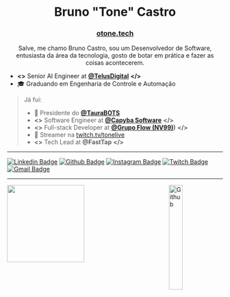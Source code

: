 <h1 align='center'>Bruno "Tone" Castro</h1>

<h3 align='center' target="_blank">
  <a href="https://otone.tech">
  otone.tech
  </a>
</h3>


<p align='center'>
Salve, me chamo Bruno Castro, sou um Desenvolvedor de Software, entusiasta da área da tecnologia, gosto de botar em prática e fazer as coisas acontecerem.

- **<>** Senior AI Engineer at **[@TelusDigital](https://www.linkedin.com/company/telus-digital)** **</>**
- 🎓 Graduando em Engenharia de Controle e Automação

  
> Já fui:
> - 🤖 Presidente do **[@TauraBOTS](https://github.com/taurabots)**
> - **<>** Software Engineer at **[@Capyba Software](https://www.linkedin.com/company/capyba/)** **</>**
> - **<>** Full-stack Developer at **[@Grupo Flow (NV99)](https://www.linkedin.com/company/grupoflow-media/))** **</>**
> - 💬 Streamer na <a href="https://www.twitch.tv/tonelive">twitch.tv/tonelive</a>
> - **<>** Tech Lead at **@FastTap** **</>**

</p>

<hr>

[![Linkedin Badge](https://img.shields.io/badge/-Bruno%20Castro-282828?style=for-the-badge&logo=Linkedin&logoColor=white&link=https://www.linkedin.com/in/brunoocastro/)](https://www.linkedin.com/in/brunoocastro/)
[![Github Badge](https://img.shields.io/badge/-Bruno%20Castro-282828?style=for-the-badge&logo=Github&logoColor=white&link=https://github.com/brunoocastro)](https://github.com/brunoocastro) [![Instagram Badge](https://img.shields.io/badge/-Tonelive-282828?style=for-the-badge&logo=Instagram&logoColor=white&link=https://www.instagram.com/otonelive)](https://www.instagram.com/otonelive)
[![Twitch Badge](https://img.shields.io/badge/-Tonelive-282828?style=for-the-badge&logo=Twitch&logoColor=white&link=https://www.twitch.tv/tonelive)](https://www.twitch.tv/tonelive)
[![Gmail Badge](https://img.shields.io/badge/-bruno.c0310@gmail.com-282828?style=for-the-badge&logo=Gmail&logoColor=white&link=mailto:bruno.c0310@gmail.com)](mailto:bruno.c0310@gmail.com)<hr>

<div  >  
  <img height="180em" 
  align="left"
  src="https://github-readme-stats.vercel.app/api?username=brunoocastro&theme=tokyonight" />

<img width="25%" 
  align="right" alt="Github" src="https://media.giphy.com/media/M9gbBd9nbDrOTu1Mqx/giphy.gif" />

</div>
